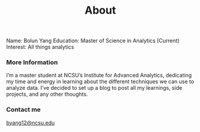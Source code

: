 ﻿---
layout: page
title: About
permalink: /about/
---

Name: Bolun Yang
Education: Master of Science in Analytics (Current)
Interest: All things analytics

### More Information

I’m a master student at NCSU’s Institute for Advanced Analytics, dedicating my time and energy in learning about the different techniques we can use to analyze data. I’ve decided to set up a blog to post all my learnings, side projects, and any other thoughts. 

### Contact me

[byang12@ncsu.edu](mailto:byang12@ncsu.edu)
